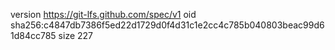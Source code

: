 version https://git-lfs.github.com/spec/v1
oid sha256:c4847db7386f5ed22d1729d0f4d31c1e2cc4c785b040803beac99d61d84cc785
size 227
